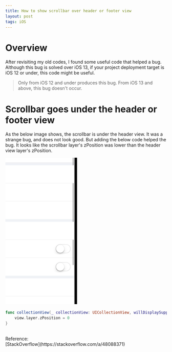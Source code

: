 ```yaml
---
title: How to show scrollbar over header or footer view
layout: post
tags: iOS
---
```


# Overview
After revisiting my old codes, I found some useful code that helped a bug. Although this bug is solved over iOS 13, if your project deployment target is iOS 12 or under, this code might be useful.

> Only from iOS 12 and under produces this bug. From iOS 13 and above, this bug doesn't occur.

# Scrollbar goes under the header or footer view
As the below image shows, the scrollbar is under the header view. It was a strange bug, and does not look good. But adding the below code helped the bug. It looks like the scrollbar layer's zPosition was lower than the header view layer's zPosition.

![The scrollbar is shown under the view, which makes a blank between the scrollbar](/assets/img/2021/05/12/image1.png)

```swift
func collectionView(_ collectionView: UICollectionView, willDisplaySupplementaryView view: UICollectionReusableView, forElementKind elementKind: String, at indexPath: IndexPath) {
    view.layer.zPosition = 0
}
```

<br>
Reference:<br>
[StackOverflow](https://stackoverflow.com/a/48088371)